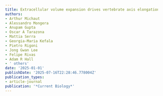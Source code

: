 ```yaml
---
title: Extracellular volume expansion drives vertebrate axis elongation
authors:
- Arthur Michaut
- Alessandro Mongera
- Anupam Gupta
- Oscar A Tarazona
- Mattia Serra
- Georgia-Maria Kefala
- Pietro Rigoni
- Jong Gwan Lee
- Felipe Rivas
- Adam R Hall
- ' others'
date: '2025-01-01'
publishDate: '2025-07-16T22:28:46.778004Z'
publication_types:
- article-journal
publication: '*Current Biology*'
---
```

